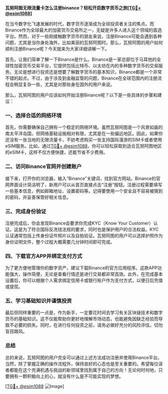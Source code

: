 **瓦努阿图无限流量卡怎么注册binance？轻松开启数字货币之旅[[TG💪+ @esim1088](https://t.me/s/esim1088)]**

在当今数字化飞速发展的时代，数字货币逐渐成为全球投资者关注的焦点。而Binance作为全球最大的加密货币交易所之一，无疑是许多人进入这个领域的首选平台。然而，对于一些刚接触数字货币的朋友来说，注册Binance可能会遇到各种问题，尤其是当你身处海外，比如美丽的瓦努阿图时。那么，瓦努阿图的用户如何顺利注册Binance呢？今天就来为大家详细讲解一下。

首先，让我们简单了解一下Binance是什么。Binance是一家总部位于马耳他的全球性加密货币交易平台，它提供包括比特币、以太坊在内的多种数字货币的交易服务。无论是想进行投资还是想要了解数字货币的基本知识，Binance都是一个非常不错的起点。不过，由于涉及到金融监管的问题，Binance在全球范围内的注册流程会稍显复杂一些，尤其是对那些身在国外的用户来说。

那么，瓦努阿图的用户应该如何开始注册Binance呢？以下是一些具体的步骤和建议：

### 一、选择合适的网络环境

首先，你需要确保自己拥有一个稳定的网络环境。虽然瓦努阿图是一个风景如画的南太平洋岛国，但网络基础设施相对有限，尤其是在一些偏远地区。因此，如果你还没有一张当地的无限流量卡，不妨考虑购买一张支持国际漫游的SIM卡或者使用eSIM服务。比如，通过[TG💪+ @esim1088](https://t.me/s/esim1088)，你可以轻松获取到适合瓦努阿图地区的eSIM卡，这样不仅方便快捷，还能节省不少费用。

### 二、访问Binance官网并创建账户

接下来，打开你的浏览器，输入“Binance”关键词，找到官方网站。Binance的官网界面设计简洁明了，新用户可以从首页直接点击“注册”按钮。注册过程需要填写一些基本信息，例如邮箱地址、设置密码等。记得要使用一个安全且不容易被猜到的密码，并妥善保管好相关信息。

### 三、完成身份验证

注册完成后，你会发现Binance会要求你完成KYC（Know Your Customer）认证。这是为了符合国际反洗钱法规的要求，同时也是保护用户的合法权益。KYC认证通常包括上传身份证件照片以及自拍验证。瓦努阿图的用户可以选择护照作为身份证明文件，整个过程大概需要几分钟时间即可完成。

### 四、下载官方APP并绑定支付方式

为了更方便地管理你的数字资产，建议下载Binance的官方应用程序。这款APP功能强大，操作简便，无论是查看行情还是进行交易都非常高效。此外，在完成基本设置后，你可以根据个人需求绑定信用卡或银行账户作为支付方式，以便日后充值或提现。

### 五、学习基础知识并谨慎投资

最后但同样重要的一点是，作为新手，一定要花时间去学习有关区块链技术和数字货币的基础知识。这不仅能帮助你更好地理解市场动态，也能避免因缺乏经验而导致不必要的损失。同时，在进行任何投资之前，请务必做好充分的风险评估，切勿盲目跟风。

### 总结

总的来说，瓦努阿图的用户完全可以通过上述方法成功注册并使用Binance平台。当然，除了掌握正确的操作流程外，保持良好的心态也是至关重要的。希望每位读者都能在这个充满机遇与挑战的新领域里找到属于自己的方向！无论何时何地，只要拥有一颗积极向上的心，就没有什么是不可能实现的梦想。

[[TG💪+ @esim1088](https://t.me/s/esim1088) ![Image](https://i.postimg.cc/4NQfJmqS/Snipaste-2025-05-13-00-14-12.png)]